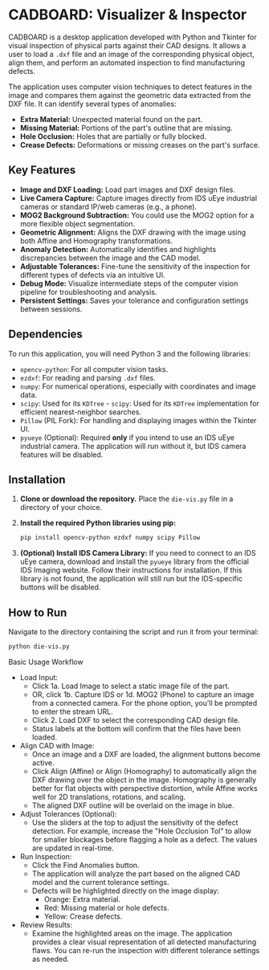# CADBOARD: Visualizer & Inspector

CADBOARD is a desktop application developed with Python and Tkinter for visual inspection of physical parts against their CAD designs. It allows a user to load a `.dxf` file and an image of the corresponding physical object, align them, and perform an automated inspection to find manufacturing defects.

The application uses computer vision techniques to detect features in the image and compares them against the geometric data extracted from the DXF file. It can identify several types of anomalies:
-   **Extra Material:** Unexpected material found on the part.
-   **Missing Material:** Portions of the part's outline that are missing.
-   **Hole Occlusion:** Holes that are partially or fully blocked.
-   **Crease Defects:** Deformations or missing creases on the part's surface.

## Key Features

-   **Image and DXF Loading:** Load part images and DXF design files.
-   **Live Camera Capture:** Capture images directly from IDS uEye industrial cameras or standard IP/web cameras (e.g., a phone).
-   **MOG2 Background Subtraction:** You could use the MOG2 option for a more flexible object segmentation.
-   **Geometric Alignment:** Aligns the DXF drawing with the image using both Affine and Homography transformations.
-   **Anomaly Detection:** Automatically identifies and highlights discrepancies between the image and the CAD model.
-   **Adjustable Tolerances:** Fine-tune the sensitivity of the inspection for different types of defects via an intuitive UI.
-   **Debug Mode:** Visualize intermediate steps of the computer vision pipeline for troubleshooting and analysis.
-   **Persistent Settings:** Saves your tolerance and configuration settings between sessions.

## Dependencies

To run this application, you will need Python 3 and the following libraries:

-   `opencv-python`: For all computer vision tasks.
-   `ezdxf`: For reading and parsing `.dxf` files.
-   `numpy`: For numerical operations, especially with coordinates and image data.
-   `scipy`: Used for its `KDTree` -   `scipy`: Used for its `KDTree` implementation for efficient nearest-neighbor searches.
-   `Pillow` (PIL Fork): For handling and displaying images within the Tkinter UI.
-   `pyueye` (Optional): Required **only** if you intend to use an IDS uEye industrial camera. The application will run without it, but IDS camera features will be disabled.

## Installation

1.  **Clone or download the repository.**
    Place the `die-vis.py` file in a directory of your choice.

2.  **Install the required Python libraries using pip:**
    ```bash
    pip install opencv-python ezdxf numpy scipy Pillow
    ```

3.  **(Optional) Install IDS Camera Library:**
    If you need to connect to an IDS uEye camera, download and install the `pyueye` library from the official IDS Imaging website. Follow their instructions for installation. If this library is not found, the application will still run but the IDS-specific buttons will be disabled.

## How to Run

Navigate to the directory containing the script and run it from your terminal:

```bash
python die-vis.py
```
Basic Usage Workflow
 * Load Input:
   * Click 1a. Load Image to select a static image file of the part.
   * OR, click 1b. Capture IDS or 1d. MOG2 (Phone) to capture an image from a connected camera. For the phone option, you'll be prompted to enter the stream URL.
   * Click 2. Load DXF to select the corresponding CAD design file.
   * Status labels at the bottom will confirm that the files have been loaded.
 * Align CAD with Image:
   * Once an image and a DXF are loaded, the alignment buttons become active.
   * Click Align (Affine) or Align (Homography) to automatically align the DXF drawing over the object in the image. Homography is generally better for flat objects with perspective distortion, while Affine works well for 2D translations, rotations, and scaling.
   * The aligned DXF outline will be overlaid on the image in blue.
 * Adjust Tolerances (Optional):
   * Use the sliders at the top to adjust the sensitivity of the defect detection. For example, increase the "Hole Occlusion Tol" to allow for smaller blockages before flagging a hole as a defect. The values are updated in real-time.
 * Run Inspection:
   * Click the Find Anomalies button.
   * The application will analyze the part based on the aligned CAD model and the current tolerance settings.
   * Defects will be highlighted directly on the image display:
     * Orange: Extra material.
     * Red: Missing material or hole defects.
     * Yellow: Crease defects.
 * Review Results:
   * Examine the highlighted areas on the image. The application provides a clear visual representation of all detected manufacturing flaws. You can re-run the inspection with different tolerance settings as needed.
